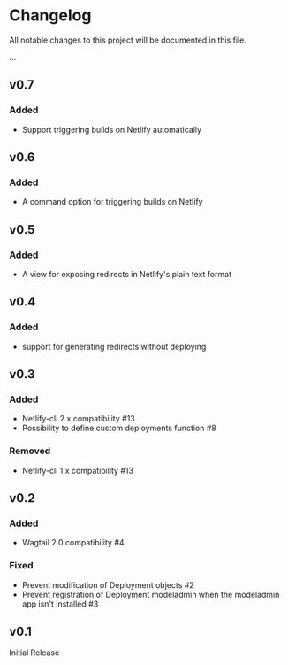 # Changelog

All notable changes to this project will be documented in this file.

...

## v0.7

### Added

- Support triggering builds on Netlify automatically

## v0.6

### Added

- A command option for triggering builds on Netlify

## v0.5

### Added

- A view for exposing redirects in Netlify's plain text format

## v0.4

### Added

- support for generating redirects without deploying

## v0.3

### Added

- Netlify-cli 2.x compatibility #13
- Possibility to define custom deployments function #8

### Removed

- Netlify-cli 1.x compatibility #13

## v0.2

### Added

- Wagtail 2.0 compatibility #4

### Fixed

- Prevent modification of Deployment objects #2
- Prevent registration of Deployment modeladmin when the modeladmin app isn't installed #3

## v0.1

Initial Release
